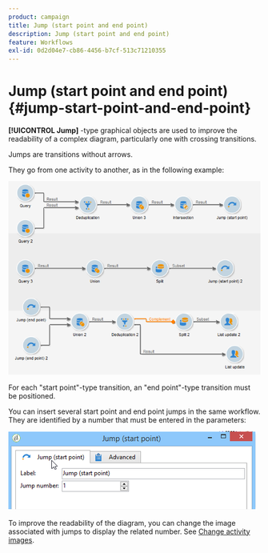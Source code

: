 ```yaml
---
product: campaign
title: Jump (start point and end point)
description: Jump (start point and end point)
feature: Workflows
exl-id: 0d2d04e7-cb86-4456-b7cf-513c71210355
---
```

# Jump (start point and end point){#jump-start-point-and-end-point}



 **[!UICONTROL Jump]** -type graphical objects are used to improve the readability of a complex diagram, particularly one with crossing transitions.

Jumps are transitions without arrows.

They go from one activity to another, as in the following example:

![](assets/s_user_segmentation_jump_sample.png)

For each "start point"-type transition, an "end point"-type transition must be positioned.

You can insert several start point and end point jumps in the same workflow. They are identified by a number that must be entered in the parameters:

![](assets/s_user_segmentation_jump_in.png)

To improve the readability of the diagram, you can change the image associated with jumps to display the related number. See [Change activity images](change-activity-images.md).
